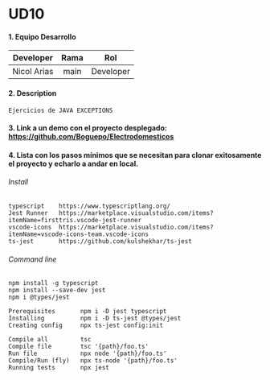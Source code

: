# UD10

#### 1. Equipo Desarrollo 

| Developer | Rama | Rol |
| --- | :---:  | :---:  |
| Nicol Arias | main | Developer| 

#### 2. Description
```
Ejercicios de JAVA EXCEPTIONS
```

#### 3. Link a un demo con el proyecto desplegado: https://github.com/Boguepo/Electrodomesticos


#### 4. Lista con los pasos mínimos que se necesitan para clonar exitosamente el proyecto y echarlo a andar en local.

###### Install
```
typescript    https://www.typescriptlang.org/
Jest Runner   https://marketplace.visualstudio.com/items?itemName=firsttris.vscode-jest-runner
vscode-icons  https://marketplace.visualstudio.com/items?itemName=vscode-icons-team.vscode-icons
ts-jest       https://github.com/kulshekhar/ts-jest 
```
###### Command line 
```
npm install -g typescript
npm install --save-dev jest
npm i @types/jest

Prerequisites       npm i -D jest typescript	
Installing          npm i -D ts-jest @types/jest	
Creating config     npx ts-jest config:init	

Compile all         tsc
Compile file        tsc '{path}/foo.ts'
Run file            npx node '{path}/foo.ts'
Compile/Run (fly)   npx ts-node '{path}/foo.ts'
Running tests       npx jest	
```


